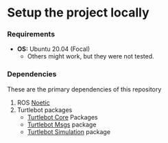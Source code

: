  # Setup the project locally
 ### Requirements
  - **OS:** Ubuntu 20.04 (Focal)
    - Others might work, but they were not tested. 
  
  ### Dependencies
  These are the primary dependencies of this repository
  1. ROS [Noetic](http://wiki.ros.org/noetic/Installation/Ubuntu)
  2. Turtlebot packages
     * [Turtlebot Core](https://github.com/ROBOTIS-GIT/turtlebot3) Packages
     * [Turtlebot Msgs](https://github.com/ROBOTIS-GIT/turtlebot3_msgs) package
     * [Turtlebot Simulation](https://github.com/ROBOTIS-GIT/turtlebot3_simulations) package
